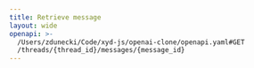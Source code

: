 ```yaml
---
title: Retrieve message
layout: wide
openapi: >-
  /Users/zdunecki/Code/xyd-js/openai-clone/openapi.yaml#GET
  /threads/{thread_id}/messages/{message_id}
---
```


